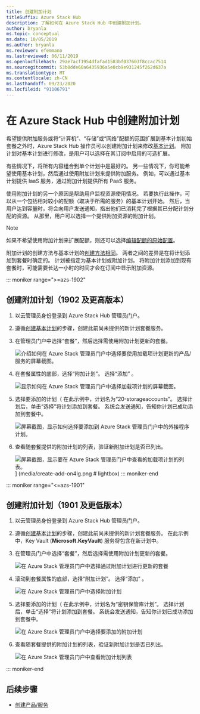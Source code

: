 ```yaml
---
title: 创建附加计划
titleSuffix: Azure Stack Hub
description: 了解如何在 Azure Stack Hub 中创建附加计划。
author: bryanla
ms.topic: conceptual
ms.date: 10/05/2019
ms.author: bryanla
ms.reviewer: efemmano
ms.lastreviewed: 06/11/2019
ms.openlocfilehash: 29ae7acf1954dfafad1583bf037603f8ccac7514
ms.sourcegitcommit: 53b0dde60a6435936a5e0cb9e931245f262d637a
ms.translationtype: MT
ms.contentlocale: zh-CN
ms.lasthandoff: 09/23/2020
ms.locfileid: "91106791"
---
```

# <a name="create-add-on-plans-in-azure-stack-hub"></a>在 Azure Stack Hub 中创建附加计划

希望提供附加服务或将“计算机”、“存储”或“网络”配额的范围扩展到基本计划初始套餐之外时，Azure Stack Hub 操作员可以创建附加计划来修改[基本计划](azure-stack-create-plan.md)。    附加计划对基本计划进行修改，是用户可以选择在其订阅中启用的可选扩展。

有些情况下，将所有内容组合到单个计划中是最好的。 另一些情况下，你可能希望使用基本计划，然后通过使用附加计划来提供附加服务。 例如，可以通过基本计划提供 IaaS 服务，通过附加计划提供所有 PaaS 服务。

使用附加计划的另一个原因是帮助用户监视资源使用情况。 若要执行此操作，可以从一个包括相对较小的配额（取决于所需的服务）的基本计划开始。 然后，当用户达到容量时，将会向用户发送通知，指出他们已消耗完了根据其已分配计划分配的资源。 从那里，用户可以选择一个提供附加资源的附加计划。

> [!NOTE]
> 如果不希望使用附加计划来扩展配额，则还可以选择[编辑配额的原始配置](azure-stack-quota-types.md#edit-a-quota)。

附加计划的创建方法与基本计划的[创建方法相同](azure-stack-create-plan.md)。 两者之间的差异是在将计划添加到套餐时确定的。 计划被指定为基本计划或附加计划。 将附加计划添加到现有套餐时，可能需要长达一小时的时间才会在订阅中显示附加资源。

::: moniker range=">=azs-1902"
## <a name="create-an-add-on-plan-1902-and-later"></a>创建附加计划（1902 及更高版本）

1. 以云管理员身份登录到 Azure Stack Hub 管理员门户。
2. 遵循[创建基本计划](azure-stack-create-plan.md)的步骤，创建此前尚未提供的新计划套餐服务。
3. 在管理员门户中选择“套餐”，然后选择需使用附加计划更新的套餐。 

   ![介绍如何在 Azure Stack 管理员门户中选择要使用加载项计划更新的产品/服务的屏幕截图。](media/create-add-on-plan/add-on1.png)

4. 在套餐属性的底部，选择“附加计划”。  选择“添加”   。

    ![显示如何在 Azure Stack 管理员门户中选择加载项计划的屏幕截图。](media/create-add-on-plan/add-on2.png)

5. 选择要添加的计划（ 在此示例中，计划名为“20-storageaccounts”。  选择计划后，单击“选择”将计划添加到套餐。  系统会发送通知，告知你计划已成功添加到套餐中。

    ![屏幕截图，显示如何选择要添加到 Azure Stack 管理员门户中的外接程序计划。](media/create-add-on-plan/add-on3.png)

6. 查看随套餐提供的附加计划的列表，验证新附加计划是否已列出。

    ![屏幕截图，显示要在 Azure Stack 管理员门户中查看的加载项计划的列表。](media/create-add-on-plan/add-on4.png "创建附加计划")] (media/create-add-on4lg.png # lightbox) 
::: moniker-end

::: moniker range="<=azs-1901"

## <a name="create-an-add-on-plan-1901-and-earlier"></a>创建附加计划（1901 及更低版本）

1. 以云管理员身份登录到 Azure Stack Hub 管理员门户。
2. 遵循[创建基本计划](azure-stack-create-plan.md)的步骤，创建此前尚未提供的新计划套餐服务。 在此示例中，Key Vault (**Microsoft.KeyVault**) 服务将包含在新计划中。
3. 在管理员门户中选择“套餐”，然后选择需使用附加计划更新的套餐。 

   ![在 Azure Stack 管理员门户中选择通过附加计划进行更新的套餐](media/create-add-on-plan/1.PNG)

4. 滚动到套餐属性的底部，选择“附加计划”。  选择“添加”   。

    ![在 Azure Stack 管理员门户中选择附加计划](media/create-add-on-plan/2.PNG)

5. 选择要添加的计划（ 在此示例中，计划名为“密钥保管库计划”。  选择计划后，单击“选择”将计划添加到套餐。  系统会发送通知，告知你计划已成功添加到套餐中。

    ![在 Azure Stack 管理员门户中选择要添加的附加计划](media/create-add-on-plan/3.PNG)

6. 查看随套餐提供的附加计划的列表，验证新附加计划是否已列出。

    ![在 Azure Stack 管理员门户中查看附加计划列表](media/create-add-on-plan/4.PNG)

::: moniker-end

## <a name="next-steps"></a>后续步骤

* [创建产品/服务](azure-stack-create-offer.md)
